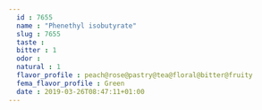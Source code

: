 ```yaml
---
  id : 7655
  name : "Phenethyl isobutyrate"
  slug : 7655
  taste : 
  bitter : 1
  odor : 
  natural : 1
  flavor_profile : peach@rose@pastry@tea@floral@bitter@fruity
  fema_flavor_profile : Green
  date : 2019-03-26T08:47:11+01:00
---
```




